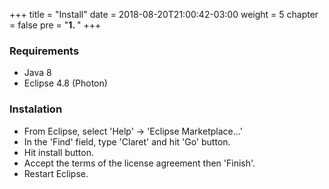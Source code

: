 +++
title = "Install"
date = 2018-08-20T21:00:42-03:00
weight = 5
chapter = false
pre = "<b>1. </b>"
+++

### Requirements

- Java 8
- Eclipse 4.8 (Photon)

### Instalation

- From Eclipse, select 'Help' -> 'Eclipse Marketplace...'
- In the 'Find' field, type 'Claret' and hit 'Go' button.
- Hit install button.
- Accept the terms of the license agreement then 'Finish'.
- Restart Eclipse.
